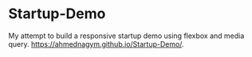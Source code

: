 # Startup-Demo
My attempt to build a responsive startup demo using flexbox and media query. https://ahmednagym.github.io/Startup-Demo/. 
